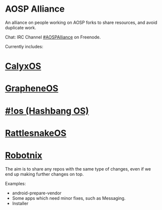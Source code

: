 # AOSP Alliance

An alliance on people working on AOSP forks to share resources, and avoid duplicate work.

Chat: IRC Channel [#AOSPAlliance](https://webchat.freenode.net/#AOSPAlliance) on Freenode.

Currently includes:
# 
# [CalyxOS](https://gitlab.com/calyxos)
# [GrapheneOS](https://github.com/grapheneos)
# [#!os (Hashbang OS)](https://github.com/hashbang/os)
# [RattlesnakeOS](https://github.com/RattlesnakeOS)
# [Robotnix](https://github.com/danielfullmer/robotnix)

The aim is to share any repos with the same type of changes, even if we end up making further changes on top.

Examples:
* android-prepare-vendor
* Some apps which need minor fixes, such as Messaging.
* Installer
